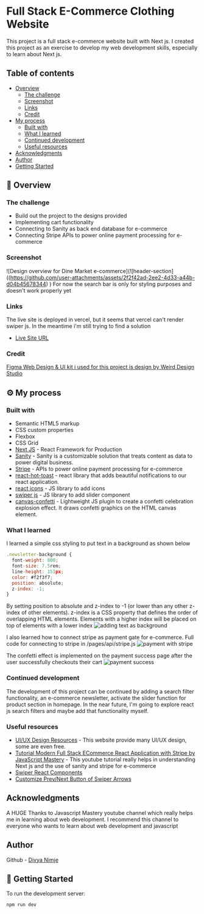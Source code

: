 # Full Stack E-Commerce Clothing Website
This project is a full stack e-commerce website built with Next js. I created this project as an exercise to develop my web development skills, especially to learn about Next js.

## Table of contents

- [Overview](#overview)
  - [The challenge](#the-challenge)
  - [Screenshot](#screenshot)
  - [Links](#links)
  - [Credit](#credit)
- [My process](#my-process)
  - [Built with](#built-with)
  - [What I learned](#what-i-learned)
  - [Continued development](#continued-development)
  - [Useful resources](#useful-resources)
- [Acknowledgments](#acknowledgments)
- [Author](#author)
- [Getting Started](#getting-started)


## 🚨 Overview

### The challenge

- Build out the project to the designs provided
- Implementing cart functionality 
- Connecting to Sanity as back end database for e-commerce
- Connecting Stripe APIs to power online payment processing for e-commerce

### Screenshot
![Design overview for Dine Market e-commerce](![header-section] ((https://github.com/user-attachments/assets/2f2f42ad-2ee2-4d33-a44b-d04b45678344)
)
For now the search bar is only for styling purposes and doesn't work properly yet

### Links
The live site is deployed in vercel, but it seems that vercel can't render swiper js. In the meantime i'm still trying to find a solution
- [Live Site URL](https://full-stack-ecommerce-clothing-web.vercel.app/)

### Credit
[Figma Web Design & UI kit i used for this project is design by Weird Design Studio](https://ui8.net/ui-market/products/e-commerce-ui-website-design?status=7)

## ⚙️ My process

### Built with

- Semantic HTML5 markup
- CSS custom properties
- Flexbox
- CSS Grid
- [Next JS](https://nextjs.org/) - React Framework for Production
- [Sanity](https://www.sanity.io/) - Sanity is a customizable solution that treats content as data to power digital business.
- [Stripe](https://stripe.com/en-gb-us) - APIs to power online payment processing for e-commerce
- [react-hot-toast](https://react-hot-toast.com/) - react library that adds beautiful notifications to our react application. 
- [react icons](https://react-icons.github.io/react-icons/) - JS library to add icons
- [swiper js](https://swiperjs.com/) - JS library to add slider component
- [canvas-confetti](https://www.npmjs.com/package/canvas-confetti) - Lightweight JS plugin to create a confetti celebration explosion effect. It draws confetti graphics on the HTML canvas element. 

### What I learned

I learned a simple css styling to put text in a background as shown below
```js
.newsletter-background {
  font-weight: 800;
  font-size: 7.5rem;
  line-height: 151px;
  color: #f2f3f7;
  position: absolute;
  z-index: -1;
}
```
By setting position to absolute and z-index to -1 (or lower than any other z-index of other elements).
z-index is a CSS property that defines the order of overlapping HTML elements. Elements with a higher index will be placed on top of elements with a lower index
![adding text as background](./src/assets/middle-section.png)

I also learned how to connect stripe as payment gate for e-commerce. Full code for connecting to stripe in /pages/api/stripe.js
![payment with stripe](./src/assets/payment.png)

The confetti effect is implemented on the payment success page after the user successfully checkouts their cart
![payment success](./src/assets/success-pay.png)

### Continued development
The development of this project can be continued by adding a search filter functionality, an e-commerce newsletter, activate the slider function for product section in homepage. In the near future, I'm going to explore react js search filters and maybe add that functionality myself.

### Useful resources
- [UI/UX Design Resources](https://ui8.net/) - This website provide many UI/UX design, some are even free.
- [Tutorial Modern Full Stack ECommerce React Application with Stripe by JavaScript Mastery](https://www.youtube.com/watch?v=4mOkFXyxfsU&t=10459s) - This youtube tutorial really helps in understanding Next js and the use of sanity and stripe for e-commerce
- [Swiper React Components](https://swiperjs.com/react#styles)
- [Customize Prev/Next Button of Swiper Arrows](https://www.timo-ernst.net/blog/2020/09/12/arrows-in-react-swiper-js-how-to-customize-prev-next-button/)

## Acknowledgments

A HUGE Thanks to Javascript Mastery youtube channel which really helps me in learning about web development. I recommend this channel to everyone who wants to learn about web development and javascript

## Author
Github - [Divya Nimje]((https://github.com/DivyaNimje))

## 🤸 Getting Started

To run the development server:

```bash
npm run dev
```
